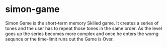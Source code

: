 # simon-game
Simon Game is the short-term memory Skilled game. It creates a series of tones and the user has to repeat those tones in the same order.  As the level goes up the series becomes more complex and once he enters the worng sequnce or the time-limit runs out the Game is Over.
